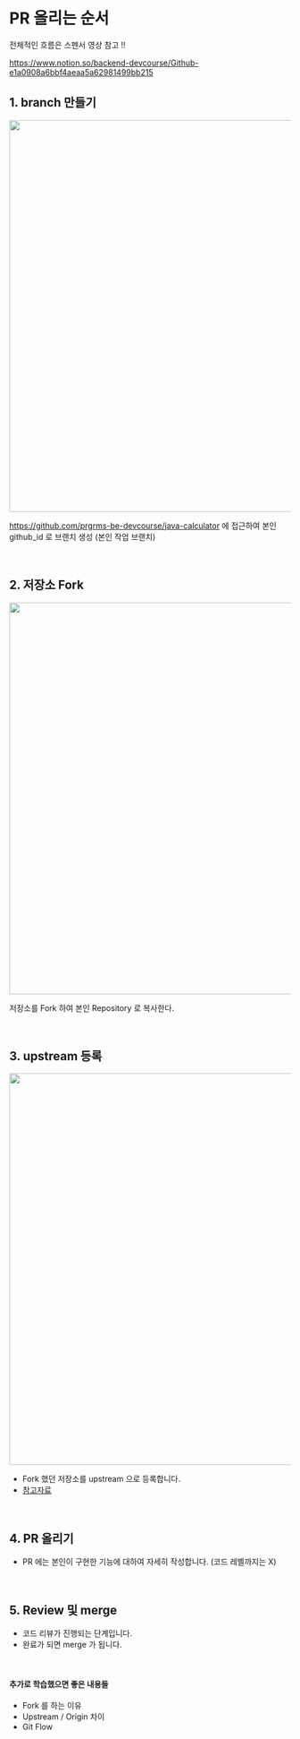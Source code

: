 # PR 올리는 순서
전체적인 흐름은 스펜서 영상 참고 !!

https://www.notion.so/backend-devcourse/Github-e1a0908a6bbf4aeaa5a62981499bb215


## 1. branch 만들기
<img width="700" src="https://user-images.githubusercontent.com/101714618/159258371-63b999c9-bd3c-49a0-acb7-dacf38f221c5.png">

https://github.com/prgrms-be-devcourse/java-calculator 에 접근하여 본인 github_id 로 브랜치 생성 (본인 작업 브랜치)


<br>

## 2. 저장소 Fork 

<img width="700" src="https://user-images.githubusercontent.com/101714618/159258566-c456c7a6-1489-4ae0-8222-bd13f5861445.png">

저장소를 Fork 하여 본인 Repository 로 복사한다.

<br>

## 3. upstream 등록
<img width="700" src="https://user-images.githubusercontent.com/101714618/159259231-252ff6da-c326-49dd-81ff-3e402051a862.png">

- Fork 했던 저장소를 upstream 으로 등록합니다.
- [참고자료](https://json.postype.com/post/210431)

<br>

## 4. PR 올리기 
- PR 에는 본인이 구현한 기능에 대하여 자세히 작성합니다. (코드 레벨까지는 X) 

<br>

## 5. Review 및 merge
- 코드 리뷰가 진행되는 단계입니다. 
- 완료가 되면 merge 가 됩니다.

<br>

#### 추가로 학습했으면 좋은 내용들
- Fork 를 하는 이유
- Upstream / Origin 차이
- Git Flow

